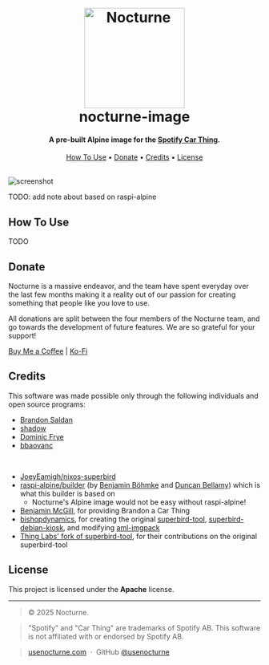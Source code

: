 <h1 align="center">
  <br>
  <img src="https://usenocturne.com/images/logo.png" alt="Nocturne" width="200">
  <br>
  nocturne-image
  <br>
</h1>

<h4 align="center">A pre-built Alpine image for the <a href="https://carthing.spotify.com/" target="_blank">Spotify Car Thing</a>.</h4>

<p align="center">
  <a href="#how-to-use">How To Use</a> •
  <a href="#donate">Donate</a> •
  <a href="#credits">Credits</a> •
  <a href="#license">License</a>
</p>

<br>

<img src="https://raw.githubusercontent.com/brandonsaldan/nocturne-image/refs/heads/main/pictures/nocturne-1.png" alt="screenshot">

TODO: add note about based on raspi-alpine

## How To Use

TODO

## Donate

Nocturne is a massive endeavor, and the team have spent everyday over the last few months making it a reality out of our passion for creating something that people like you love to use.

All donations are split between the four members of the Nocturne team, and go towards the development of future features. We are so grateful for your support!

[Buy Me a Coffee](https://buymeacoffee.com/brandonsaldan) | [Ko-Fi](https://ko-fi.com/brandonsaldan)

## Credits

This software was made possible only through the following individuals and open source programs:

- [Brandon Saldan](https://github.com/brandonsaldan)
- [shadow](https://github.com/68p)
- [Dominic Frye](https://github.com/itsnebulalol)
- [bbaovanc](https://github.com/bbaovanc)

<br />

- [JoeyEamigh/nixos-superbird](https://github.com/JoeyEamigh/nixos-superbird)
- [raspi-alpine/builder](https://gitlab.com/raspi-alpine/builder) (by [Benjamin Böhmke](https://gitlab.com/bboehmke) and [Duncan Bellamy](https://gitlab.com/a16bitsysop)) which is what this builder is based on
  - Nocturne's Alpine image would not be easy without raspi-alpine!
- [Benjamin McGill](https://www.linkedin.com/in/benjamin-mcgill/), for providing Brandon a Car Thing
- [bishopdynamics](https://github.com/bishopdynamics), for creating the original [superbird-tool](https://github.com/bishopdynamics/superbird-tool), [superbird-debian-kiosk](https://github.com/bishopdynamics/superbird-debian-kiosk), and modifying [aml-imgpack](https://github.com/bishopdynamics/aml-imgpack)
- [Thing Labs' fork of superbird-tool](https://github.com/thinglabsoss/superbird-tool), for their contributions on the original superbird-tool

## License

This project is licensed under the **Apache** license.

---

> © 2025 Nocturne.

> "Spotify" and "Car Thing" are trademarks of Spotify AB. This software is not affiliated with or endorsed by Spotify AB.

> [usenocturne.com](https://usenocturne.com) &nbsp;&middot;&nbsp;
> GitHub [@usenocturne](https://github.com/usenocturne)
